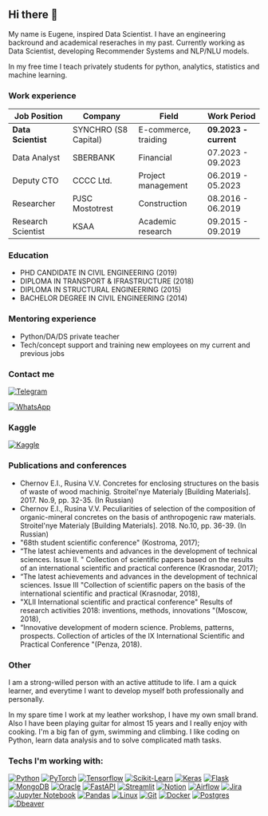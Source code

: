 ## Hi there 👋

My name is Eugene, inspired Data Scientist. I have an engineering backround and academical reseraches in my past.
Currently working as Data Scientist, developing Recommender Systems and NLP/NLU models.

In my free time I teach privately students for python, analytics, statistics and machine learning.

### Work experience 
| Job Position                 | Company              | Field                                     | Work Period            |
| -----------------------------| ---------------------| ------------------------------------------| -----------------------|
| **Data Scientist**           | SYNCHRO (S8 Capital) | E-commerce, traiding                      | **09.2023 - current**  |
| Data Analyst                 | SBERBANK             | Financial                                 | 07.2023 - 09.2023      |
| Deputy CTO                   | CCCC Ltd.            | Project management                        | 06.2019 - 05.2023      |
| Researcher                   | PJSC Mostotrest      | Construction                              | 08.2016 - 06.2019      |
| Research Scientist           | KSAA                 | Academic research                         | 09.2015 - 09.2019      |

### Education 
- PHD CANDIDATE IN CIVIL ENGINEERING (2019)
- DIPLOMA IN TRANSPORT & IFRASTRUCTURE (2018)
- DIPLOMA IN STRUCTURAL ENGINEERING (2015)
- BACHELOR DEGREE IN CIVIL ENGINEERING (2014)

### Mentoring experience
- Python/DA/DS private teacher
- Tech/concept support and training new employees on my current and previous jobs

### Contact me 
[![Telegram](https://img.shields.io/badge/Telegram-2CA5E0?style=for-the-badge&logo=telegram&logoColor=white)](https://t.me/awe_eu)

[![WhatsApp](https://img.shields.io/badge/WhatsApp-25D366?style=for-the-badge&logo=whatsapp&logoColor=white)]()


### Kaggle 
[![Kaggle](https://img.shields.io/badge/Kaggle-20BEFF?style=for-the-badge&logo=Kaggle&logoColor=white)](https://www.kaggle.com/aesedeu)

### Publications and conferences
- Chernov E.I., Rusina V.V. Concretes for enclosing structures on the basis of waste of wood machinig. Stroitel'nye Materialy [Building Materials]. 2017. No.9, pp. 32-35. (In Russian)
- Chernov E.I., Rusina V.V. Peculiarities of selection of the composition of organic-mineral concretes on the basis of anthropogenic raw materials. Stroitel'nye Materialy [Building Materials]. 2018. No.10, pp. 36-39. (In Russian)
- "68th student scientific conference" (Kostroma, 2017);
- “The latest achievements and advances in the development of technical sciences. Issue II. " Collection of scientific papers based on the results of an international scientific and practical conference (Krasnodar, 2017);
- “The latest achievements and advances in the development of technical sciences. Issue III "Collection of scientific papers on the basis of the international scientific and practical (Krasnodar, 2018),
- "XLII International scientific and practical conference" Results of research activities 2018: inventions, methods, innovations "(Moscow, 2018),
- “Innovative development of modern science. Problems, patterns, prospects. Collection of articles of the IX International Scientific and Practical Conference "(Penza, 2018).

### Other

I am a strong-willed person with an active attitude to life. I am a quick learner, and everytime I want to develop myself
both professionally and personally.

In my spare time I work at my leather workshop, I have my own small brand. Also I have been playing guitar for almost 15 years and I really enjoy with cooking. I'm a big fan of gym, swimming and climbing. I like coding on Python, learn data analysis and to solve complicated math tasks.

### Techs I'm working with:
[![Python](https://img.shields.io/badge/Python-FFD43B?style=for-the-badge&logo=python&logoColor=blue)]()
[![PyTorch](https://img.shields.io/badge/PyTorch-EE4C2C?style=for-the-badge&logo=pytorch&logoColor=white)]([https://jupyter.org](https://pytorch.org/))
[![Tensorflow](https://img.shields.io/badge/TensorFlow-FF6F00?style=for-the-badge&logo=tensorflow&logoColor=white)]()
[![Scikit-Learn](https://img.shields.io/badge/scikit--learn-%23F7931E.svg?style=for-the-badge&logo=scikit-learn&logoColor=white)](https://scikit-learn.org/)
[![Keras](https://img.shields.io/badge/Keras-%23D00000.svg?style=for-the-badge&logo=Keras&logoColor=white)](https://keras.io)
[![Flask](https://img.shields.io/badge/flask-%23000.svg?style=for-the-badge&logo=flask&logoColor=white)](https://flask.palletsprojects.com/en/2.0.x/)
[![MongoDB](https://img.shields.io/badge/MongoDB-4EA94B?style=for-the-badge&logo=mongodb&logoColor=white)]()
[![Oracle](https://img.shields.io/badge/Oracle-F80000?style=for-the-badge&logo=Oracle&logoColor=white)]()
[![FastAPI](https://img.shields.io/badge/fastapi-109989?style=for-the-badge&logo=FASTAPI&logoColor=white)]()
[![Streamlit](https://img.shields.io/badge/Streamlit-FF4B4B?style=for-the-badge&logo=Streamlit&logoColor=white)]()
[![Notion](https://img.shields.io/badge/Notion-000000?style=for-the-badge&logo=notion&logoColor=white)]()
[![Airflow](https://img.shields.io/badge/Airflow-017CEE?style=for-the-badge&logo=Apache%20Airflow&logoColor=white)]()
[![Jira](https://img.shields.io/badge/Jira-0052CC?style=for-the-badge&logo=Jira&logoColor=white)]()
[![Jupyter Notebook](https://img.shields.io/badge/jupyter-%23FA0F00.svg?style=for-the-badge&logo=jupyter&logoColor=white)](https://jupyter.org)
[![Pandas](https://img.shields.io/badge/pandas-%23150458.svg?style=for-the-badge&logo=pandas&logoColor=white)](https://pandas.pydata.org)
[![Linux](https://img.shields.io/badge/Linux-FCC624?style=for-the-badge&logo=linux&logoColor=black)](https://www.kernel.org)
[![Git](https://img.shields.io/badge/git-%23F05033.svg?style=for-the-badge&logo=git&logoColor=white)](https://git-scm.com)
[![Docker](https://img.shields.io/badge/docker-%230db7ed.svg?style=for-the-badge&logo=docker&logoColor=white)](https://www.docker.com)
[![Postgres](https://img.shields.io/badge/postgres-%23316192.svg?style=for-the-badge&logo=postgresql&logoColor=white)](https://www.postgresql.org)
[![Dbeaver](https://img.shields.io/badge/dbeaver-382923?style=for-the-badge&logo=dbeaver&logoColor=white)]()

